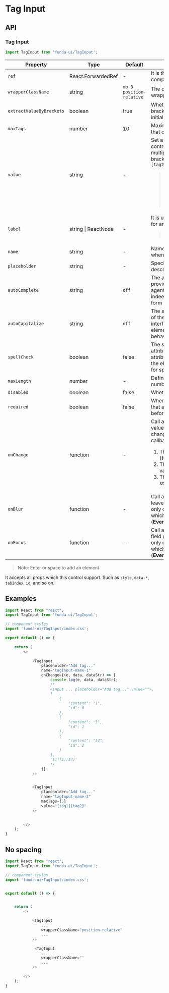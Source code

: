 # Tag Input


## API

### Tag Input
```js
import TagInput from 'funda-ui/TagInput';
```
| Property | Type | Default | Description | Required |
| --- | --- | --- | --- | --- |
| `ref` | React.ForwardedRef | - | It is the return element of this component.  | - |
| `wrapperClassName` | string | `mb-3 position-relative` | The class name of the control wrapper. | - |
| `extractValueByBrackets` | boolean  | true | Whether to use square brackets to save result and initialize default value. | - |
| `maxTags` | number | 10 | Maximum number of tags that can be added. | - |
| `value` | string | - | Set a default value for this control. Please separate multiple values with square brackets. Such as `[tag1][tag2][tag3]` <blockquote>If `extractValueByBrackets` is false, the default value will be separated by comma, such as <br />`tag1,tag2,tag3`</blockquote> | - |
| `label` | string \| ReactNode | - | It is used to specify a label for an element of a form.<blockquote>Support html tags</blockquote> | - |
| `name` | string | - | Name is not deprecated when used with form fields. | - |
| `placeholder` | string | - |  Specifies a short hint that describes. | - |
| `autoComplete` | string  | `off` | The autocomplete attribute provides a hint to the user agent specifying how to, or indeed whether to, prefill a form control. | - |
| `autoCapitalize` | string  | `off` | The autocapitalize property of the HTMLElement interface represents the element's capitalization behavior for user input. | - |
| `spellCheck` | boolean  | false | The spellcheck global attribute is an enumerated attribute that defines whether the element may be checked for spelling errors. | - |
| `maxLength` | number | - | Defines the maximum number of characters | - |
| `disabled` | boolean | false | Whether it is disabled | - |
| `required` | boolean | false | When present, it specifies that a field must be filled out before submitting the form. | - |
| `onChange` | function  | - | Call a function when the value of an HTML element is changed. It returns three callback values. <br /> <ol><li>The first is the control (**HTML Element**)</li><li>The second is the current value (**Array**)</li><li>The third is the current string value (**String**)</li></ol> | - |
| `onBlur` | function  | - | Call a function when a user leaves a form field. It returns only one callback value which is the Control Event (**Event**) | - |
| `onFocus` | function  | - | Call a function when an form field gets focus. It returns only one callback value which is the Control Event (**Event**) | - |


> Note: Enter or space to add an element


It accepts all props which this control support. Such as `style`, `data-*`, `tabIndex`, `id`, and so on.


## Examples

```js
import React from "react";
import TagInput from 'funda-ui/TagInput';

// component styles
import 'funda-ui/TagInput/index.css';

export default () => {

    return (
        <>
          
            <TagInput 
                placeholder="Add tag..." 
                name="tagInput-name-1" 
                onChange={(e, data, dataStr) => {
                    console.log(e, data, dataStr);
                    /*
                    <input ... placeholder="Add tag..." value="">,
                    [
                        {
                            "content": "1",
                            "id": 0
                        },
                        {
                            "content": "3",
                            "id": 1
                        },
                        {
                            "content": "34",
                            "id": 2
                        }
                    ],
                    '[1][3][34]'
                    */
                }}
            />


            <TagInput 
                placeholder="Add tag..." 
                name="tagInput-name-2" 
                maxTags={5} 
                value="[tag1][tag2]"
            />

            
        </>
    );
}
```


## No spacing

```js
import React from "react";
import TagInput from 'funda-ui/TagInput';

// component styles
import 'funda-ui/TagInput/index.css';


export default () => {


    return (
        <>

            <TagInput
                ...
                wrapperClassName="position-relative"
                ...
            />

             <TagInput
                ...
                wrapperClassName=""
                ...
            />

        </>
    );
}
```
